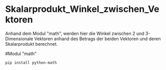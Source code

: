 # Skalarprodukt_Winkel_zwischen_Vektoren
Anhand dem Modul "math", werden hier die Winkel zwischen 2 und 3-Dimensionale Vektoren anhand des Betrags der beiden Vektoren und deren Skalarprodukt berechnet.

#Modul "math"

    pip install python-math
